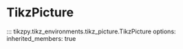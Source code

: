 # TikzPicture

::: tikzpy.tikz_environments.tikz_picture.TikzPicture
    options:
        inherited_members: true 
